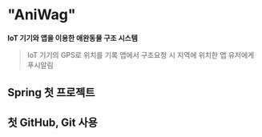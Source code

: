 # "AniWag" 
**IoT 기기와 앱을 이용한 애완동물 구조 시스템**
> IoT 기기의 GPS로 위치를 기록
> 앱에서 구조요청 시 지역에 위치한 앱 유저에게 푸시알림
## Spring 첫 프로젝트 
## 첫 GitHub, Git 사용
# 
